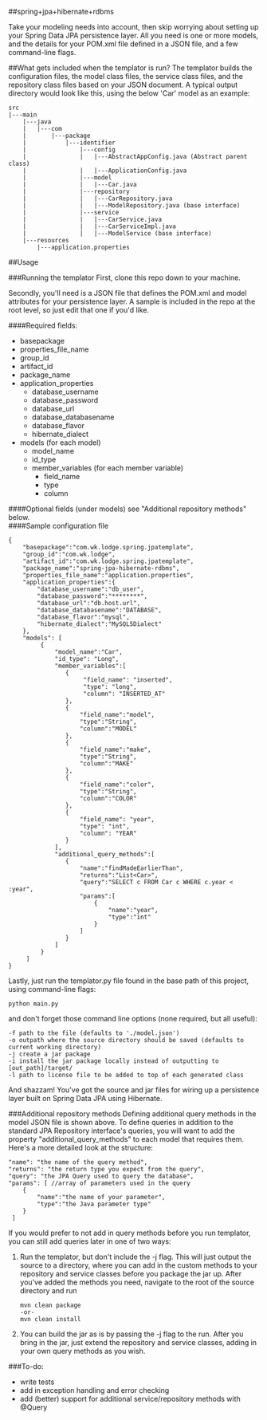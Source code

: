 ##spring+jpa+hibernate+rdbms

Take your modeling needs into account, then skip worrying about setting up your Spring Data JPA persistence layer. All you need is one or more models, and the details for your POM.xml file defined in a JSON file, and a few command-line flags.

##What gets included when the templator is run?
The templator builds the configuration files, the model class files, the service class files, and the repository class files based on your JSON document. A typical output directory would look like this, using the below 'Car' model as an example:

	src
	|---main
		|---java
		|	|---com
		|		|---package
		|			|---identifier
		|				|---config
		|				|   |---AbstractAppConfig.java (Abstract parent class)
		|				|   |---ApplicationConfig.java
		|				|---model
		|				|   |---Car.java
		|				|---repository
		|				|   |---CarRepository.java
		|				|   |---ModelRepository.java (base interface)
		|				|---service
		|				|   |---CarService.java
		|				|   |---CarServiceImpl.java
		|				|   |---ModelService (base interface)
		|---resources
			|---application.properties
							

##Usage
 
###Running the templator
First, clone this repo down to your machine.

Secondly, you'll need is a JSON file that defines the POM.xml and model attributes for your persistence layer. A sample is included in the repo at the root level, so just edit that one if you'd like.

####Required fields:
 - basepackage
 - properties_file_name
 - group_id
 - artifact_id
 - package_name
 - application_properties
 	- database_username
 	- database_password
 	- database_url
 	- database_databasename
 	- database_flavor
 	- hibernate_dialect
 - models
 	(for each model)
 	- model_name
 	- id_type
 	- member_variables
 		(for each member variable)
 		- field_name
 		- type
 		- column
 
####Optional fields (under models)
 see "Additional repository methods" below.  			
####Sample configuration file 		

    {
        "basepackage":"com.wk.lodge.spring.jpatemplate",
        "group_id":"com.wk.lodge",
        "artifact_id":"com.wk.lodge.spring.jpatemplate",
        "package_name":"spring-jpa-hibernate-rdbms",
        "properties_file_name":"application.properties",
        "application_properties":{
        	"database_username":"db_user",
        	"database_password":"********",
        	"database_url":"db.host.url",
        	"database_databasename":"DATABASE",
        	"database_flavor":"mysql",
        	"hibernate_dialect":"MySQL5Dialect"
    	},
        "models": [
             {
                 "model_name":"Car",
                 "id_type": "Long",
                 "member_variables":[
                    {
                         "field_name": "inserted",
                         "type": "long",
                         "column": "INSERTED_AT"
                    },
                    {
                        "field_name":"model",
                        "type":"String",
                        "column":"MODEL"
                    },
                    {
                        "field_name":"make",
                        "type":"String",
                        "column":"MAKE"
                    },
                    {
                        "field_name":"color",
                        "type":"String",
                        "column":"COLOR"
                    },
                    {
                        "field_name": "year",
                        "type": "int",
                        "column": "YEAR"
                    }
                 ],
                 "additional_query_methods":[
                    {
                        "name":"findMadeEarlierThan",
                        "returns":"List<Car>",
                        "query":"SELECT c FROM Car c WHERE c.year < :year",
                        "params":[
                            {
                                "name":"year",
                                "type":"int"
                            }
                        ]
                    }
                 ]
             }
         ]
    }

Lastly, just run the templator.py file found in the base path of this project, using command-line flags:
    
    python main.py

and don't forget those command line options (none required, but all useful):

    -f path to the file (defaults to './model.json')
    -o outpath where the source directory should be saved (defaults to current working directory)
    -j create a jar package
    -i install the jar package locally instead of outputting to [out_path]/target/
    -l path to license file to be added to top of each generated class


And shazzam! You've got the source and jar files for wiring up a persistence layer built on Spring Data JPA using Hibernate.

###Additional repository methods
Defining additional query methods in the model JSON file is shown above. To define queries in addition to the standard JPA Repository interface's queries, you will want to add the property "additional_query_methods" to each model that requires them. Here's a more detailed look at the structure:

	"name": "the name of the query method",
	"returns": "the return type you expect from the query",
	"query": "the JPA Query used to query the database",
	"params": [ //array of parameters used in the query
		{
			"name":"the name of your parameter",
			"type":"the Java parameter type"
		}
	 ]

If you would prefer to not add in query methods before you run templator, you can still add queries later in one of two ways:

1. Run the templator, but don't include the -j flag. This will just output the source to a directory, where you can add in the custom methods to your repository and service classes before you package the jar up. After you've added the methods you need, navigate to the root of the source directory and run 

	```
    mvn clean package 
    -or-
    mvn clean install
	```

2. You can build the jar as is by passing the -j flag to the run. After you bring in the jar, just extend the repository and service classes, adding in your own query methods as you wish.


###To-do:
 - write tests
 - add in exception handling and error checking
 - add (better) support for additional service/repository methods with @Query

